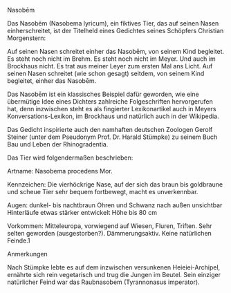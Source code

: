 <!--Links:
https://de.wikipedia.org/wiki/Christian_Morgenstern
https://de.wikipedia.org/wiki/Bau_und_Leben_der_Rhinogradentia
-->

Nasobēm

Das Nasobēm (Nasobema lyricum), ein fiktives Tier, das auf seinen Nasen einherschreitet, ist der Titelheld eines Gedichtes seines Schöpfers Christian Morgenstern:

Auf seinen Nasen schreitet einher das Nasobēm, von seinem Kind begleitet. Es steht noch nicht im Brehm.
Es steht noch nicht im Meyer. Und auch im Brockhaus nicht. Es trat aus meiner Leyer zum ersten Mal ans Licht.
Auf seinen Nasen schreitet (wie schon gesagt) seitdem, von seinem Kind begleitet, einher das Nasobēm.

Das Nasobēm ist ein klassisches Beispiel dafür geworden, wie eine übermütige Idee eines Dichters zahlreiche Folgeschriften hervorgerufen hat, denn inzwischen steht es als fingierter Lexikonartikel auch in Meyers Konversations-Lexikon, im Brockhaus und natürlich auch in der Wikipedia.

Das Gedicht inspirierte auch den namhaften deutschen Zoologen Gerolf Steiner (unter dem Pseudonym Prof. Dr. Harald Stümpke) zu seinem Buch Bau und Leben der Rhinogradentia.

Das Tier wird folgendermaßen beschrieben:

Artname: Nasobema procedens Mor.

Kennzeichen: Die vierhöckrige Nase, auf der sich das braun bis goldbraune und scheue Tier sehr bequem fortbewegt, macht es unverkennbar.

Augen: dunkel- bis nachtbraun
Ohren und Schwanz nach außen unsichtbar
Hinterläufe etwas stärker entwickelt
Höhe bis 80 cm

Vorkommen: Mitteleuropa, vorwiegend auf Wiesen, Fluren, Triften. Sehr selten geworden (ausgestorben?). Dämmerungsaktiv. Keine natürlichen Feinde.1

Anmerkungen

Nach Stümpke lebte es auf dem inzwischen versunkenen Heieiei-Archipel, ernährte sich rein vegetarisch und trug die Jungen im Beutel. Sein einziger natürlicher Feind war das Raubnasobem (Tyrannonasus imperator).
